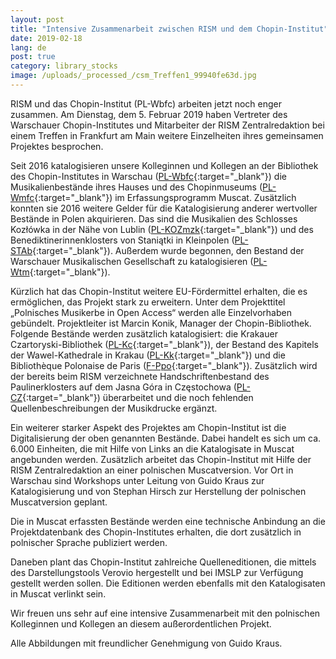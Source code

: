 ```yaml
---
layout: post
title: "Intensive Zusammenarbeit zwischen RISM und dem Chopin-Institut"
date: 2019-02-18
lang: de
post: true
category: library_stocks
image: /uploads/_processed_/csm_Treffen1_99940fe63d.jpg
---
```



RISM und das Chopin-Institut (PL-Wbfc) arbeiten jetzt noch enger zusammen. Am Dienstag, dem 5. Februar 2019 haben Vertreter des Warschauer Chopin-Institutes und Mitarbeiter der RISM Zentralredaktion bei einem Treffen in Frankfurt am Main weitere Einzelheiten ihres gemeinsamen Projektes besprochen.

Seit 2016 katalogisieren unsere Kolleginnen und Kollegen an der Bibliothek des Chopin-Institutes in Warschau ([PL-Wbfc](https://opac.rism.info/search?View=rism&siglum=PL-Wbfc&Language=de){:target="_blank"}) die Musikalienbestände ihres Hauses und des Chopinmuseums ([PL-Wmfc](https://opac.rism.info/search?View=rism&siglum=PL-Wmfc&Language=de){:target="_blank"}) im Erfassungsprogramm Muscat. Zusätzlich konnten sie 2016 weitere Gelder für die Katalogisierung anderer wertvoller Bestände in Polen akquirieren. Das sind die Musikalien des Schlosses Kozłówka in der Nähe von Lublin ([PL-KOZmzk](https://opac.rism.info/search?View=rism&siglum=PL-KOZmzk&Language=de){:target="_blank"}) und des Benediktinerinnenklosters von Staniątki in Kleinpolen ([PL-STAb](https://opac.rism.info/search?View=rism&siglum=PL-STAb&Language=de){:target="_blank"}). Außerdem wurde begonnen, den Bestand der Warschauer Musikalischen Gesellschaft zu katalogisieren ([PL-Wtm](https://opac.rism.info/search?View=rism&siglum=PL-Wtm&Language=de){:target="_blank"}).

Kürzlich hat das Chopin-Institut weitere EU-Fördermittel erhalten, die es ermöglichen, das Projekt stark zu erweitern. Unter dem Projekttitel „Polnisches Musikerbe in Open Access“ werden alle Einzelvorhaben gebündelt. Projektleiter ist Marcin Konik, Manager der Chopin-Bibliothek. Folgende Bestände werden zusätzlich katalogisiert: die Krakauer Czartoryski-Bibliothek ([PL-Kc](https://opac.rism.info/search?View=rism&siglum=PL-Kc&Language=de){:target="_blank"}), der Bestand des Kapitels der Wawel-Kathedrale in Krakau ([PL-Kk](https://opac.rism.info/search?View=rism&siglum=PPL-Kk&Language=de){:target="_blank"}) und die Bibliothèque Polonaise de Paris ([F-Ppo](https://opac.rism.info/search?View=rism&siglum=F-Ppo&Language=de){:target="_blank"}). Zusätzlich wird der bereits beim RISM verzeichnete Handschriftenbestand des Paulinerklosters auf dem Jasna Góra in Częstochowa ([PL-CZ](https://opac.rism.info/search?View=rism&siglum=PL-CZ&Language=de){:target="_blank"}) überarbeitet und die noch fehlenden Quellenbeschreibungen der Musikdrucke ergänzt.

Ein weiterer starker Aspekt des Projektes am Chopin-Institut ist die Digitalisierung der oben genannten Bestände. Dabei handelt es sich um ca. 6.000 Einheiten, die mit Hilfe von Links an die Katalogisate in Muscat angebunden werden. Zusätzlich arbeitet das Chopin-Institut mit Hilfe der RISM Zentralredaktion an einer polnischen Muscatversion. Vor Ort in Warschau sind Workshops unter Leitung von Guido Kraus zur Katalogisierung und von Stephan Hirsch zur Herstellung der polnischen Muscatversion geplant.

Die in Muscat erfassten Bestände werden eine technische Anbindung an die Projektdatenbank des Chopin-Institutes erhalten, die dort zusätzlich in polnischer Sprache publiziert werden.

Daneben plant das Chopin-Institut zahlreiche Quelleneditionen, die mittels des Darstellungstools Verovio hergestellt und bei IMSLP zur Verfügung gestellt werden sollen. Die Editionen werden ebenfalls mit den Katalogisaten in Muscat verlinkt sein.

Wir freuen uns sehr auf eine intensive Zusammenarbeit mit den polnischen Kolleginnen und Kollegen an diesem außerordentlichen Projekt.

Alle Abbildungen mit freundlicher Genehmigung von Guido Kraus.

<script type="text/javascript">var switchTo5x=true;</script><script type="text/javascript" src="http://w.sharethis.com/button/buttons.js"></script><script type="text/javascript">stLight.options({publisher: "9b601438-1ce1-49d8-bfd7-9cff5df54c17", doNotHash: false, doNotCopy: false, hashAddressBar: false});</script>